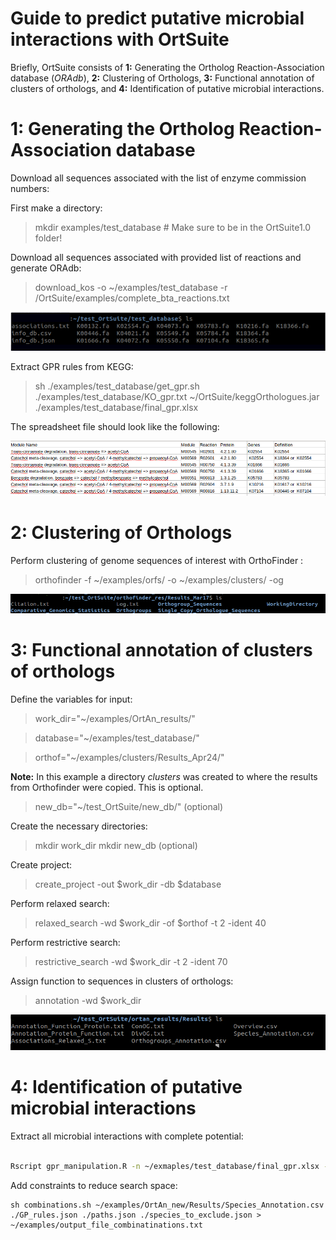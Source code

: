 Guide to predict putative microbial interactions with OrtSuite
====

Briefly, OrtSuite consists of **1:** Generating the Ortholog Reaction-Association database (*ORAdb*), **2:** Clustering of Orthologs, **3:** Functional annotation of clusters of orthologs, and **4:** Identification of putative microbial interactions.


1: Generating the Ortholog Reaction-Association database
====

Download all sequences associated with the list of enzyme commission numbers:

First make a directory: 

>mkdir examples/test_database # Make sure to be in the OrtSuite1.0 folder!

Download all sequences associated with provided list of reactions and generate ORAdb:
>download_kos -o ~/examples/test_database -r /OrtSuite/examples/complete_bta_reactions.txt

![download_kos](https://github.com/mdsufz/OrtSuite/blob/master/download_kos.png)

Extract GPR rules from KEGG:

>sh ./examples/test_database/get_gpr.sh ./examples/test_database/KO_gpr.txt ~/OrtSuite/keggOrthologues.jar ./examples/test_database/final_gpr.xlsx

The spreadsheet file should look like the following:

![download_kos](https://github.com/mdsufz/OrtSuite/blob/master/GPR_file.png)


2: Clustering of Orthologs
====

Perform clustering of genome sequences of interest with OrthoFinder :

>orthofinder -f ~/examples/orfs/ -o ~/examples/clusters/ -og

![orthofinder_results](https://github.com/mdsufz/OrtSuite/blob/master/orthofinder_result_folder.png)


3: Functional annotation of clusters of orthologs
====


Define the variables for input:

>work_dir="~/examples/OrtAn_results/"

>database="~/examples/test_database/"

>orthof="~/examples/clusters/Results_Apr24/"

**Note:** In this example a directory *clusters* was created to where the results from Orthofinder were copied. This is optional. 

>new_db="~/test_OrtSuite/new_db/" (optional)

Create the necessary directories:
>mkdir work_dir
>mkdir new_db (optional)

Create project:
>create_project -out $work_dir -db $database
 
Perform relaxed search:
>relaxed_search -wd $work_dir -of $orthof -t 2 -ident 40

Perform restrictive search:
>restrictive_search -wd $work_dir -t 2 -ident 70

Assign function to sequences in clusters of orthologs:
>annotation -wd $work_dir

![ortAn_results](https://github.com/mdsufz/OrtSuite/blob/master/ortAn_results_folder.png)

4: Identification of putative microbial interactions
====

Extract all microbial interactions with complete potential:
```bash

Rscript gpr_manipulation.R -n ~/exmaples/test_database/final_gpr.xlsx -s ~/examples/OrtAn_new/Results/Species_Annotation.csv -u ~/examples/OrtAn_Results/Results/test_user_input.csv -o ~/examples/

```
Add constraints to reduce search space:

```
sh combinations.sh ~/examples/OrtAn_new/Results/Species_Annotation.csv ./GP_rules.json ./paths.json ./species_to_exclude.json > ~/examples/output_file_combinatinations.txt
```
